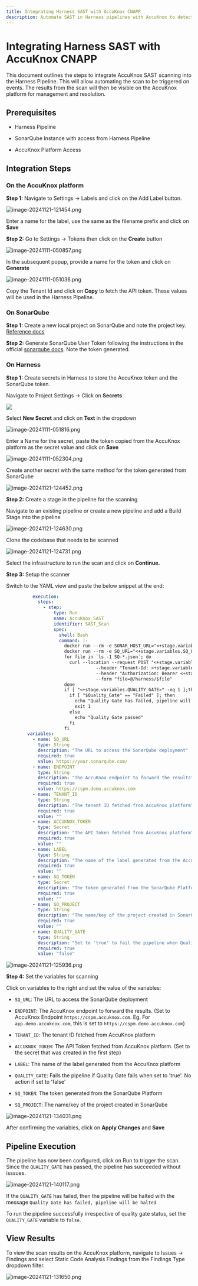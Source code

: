 ```yaml
---
title: Integrating Harness SAST with AccuKnox CNAPP
description: Automate SAST in Harness pipelines with AccuKnox to detect vulnerabilities and improve security posture following this step by step guide.
---
```


# Integrating Harness SAST with AccuKnox CNAPP

This document outlines the steps to integrate AccuKnox SAST scanning into the Harness Pipeline. This will allow automating the scan to be triggered on events. The results from the scan will then be visible on the AccuKnox platform for management and resolution.

## Prerequisites

- Harness Pipeline

- SonarQube Instance with access from Harness Pipeline

- AccuKnox Platform Access

## Integration Steps

### On the AccuKnox platform

**Step 1:** Navigate to Settings → Labels and click on the Add Label button.

![image-20241121-121454.png](./images/harness-sast/1.png)

Enter a name for the label, use the same as the filename prefix and click on **Save**

**Step 2:** Go to Settings → Tokens then click on the **Create** button

![image-20241111-050857.png](./images/harness-sast/2.png)

In the subsequent popup, provide a name for the token and click on **Generate**

![image-20241111-051036.png](./images/harness-sast/3.png)

Copy the Tenant Id and click on **Copy** to fetch the API token. These values will be used in the Harness Pipeline.

### On SonarQube

**Step 1:** Create a new local project on SonarQube and note the project key. [Reference docs](https://docs.sonarsource.com/sonarqube/latest/project-administration/creating-and-importing-projects/ "https://docs.sonarsource.com/sonarqube/latest/project-administration/creating-and-importing-projects/")

**Step 2:** Generate SonarQube User Token following the instructions in the official [sonarqube docs](https://docs.sonarsource.com/sonarqube/latest/user-guide/managing-tokens/ "https://docs.sonarsource.com/sonarqube/latest/user-guide/managing-tokens/"). Note the token generated.

### On Harness

**Step 1:** Create secrets in Harness to store the AccuKnox token and the SonarQube token.

Navigate to Project Settings → Click on **Secrets**

![](./images/harness-sast/4.png)

Select **New Secret** and click on **Text** in the dropdown

![image-20241111-051816.png](./images/harness-sast/5.png)

Enter a Name for the secret, paste the token copied from the AccuKnox platform as the secret value and click on **Save**

![image-20241111-052304.png](./images/harness-sast/6.png)

Create another secret with the same method for the token generated from SonarQube

![image-20241121-124452.png](./images/harness-sast/7.png)

**Step 2:** Create a stage in the pipeline for the scanning

Navigate to an existing pipeline or create a new pipeline and add a Build Stage into the pipeline

![image-20241121-124630.png](./images/harness-sast/8.png)

Clone the codebase that needs to be scanned

![image-20241121-124731.png](./images/harness-sast/9.png)

Select the infrastructure to run the scan and click on **Continue.**

**Step 3:** Setup the scanner

Switch to the YAML view and paste the below snippet at the end:

```yaml
          execution:
            steps:
              - step:
                  type: Run
                  name: AccuKnox_SAST
                  identifier: SAST_Scan
                  spec:
                    shell: Bash
                    command: |-
                      docker run --rm -e SONAR_HOST_URL="<+stage.variables.SQ_URL>" -e SONAR_SCANNER_OPTS="-Dsonar.projectKey="<+stage.variables.SQ_PROJECT>" -Dsonar.qualitygate.wait="<+stage.variables.QUALITY_GATE>"" -e SONAR_TOKEN="<+stage.variables.SQ_TOKEN>" -v "$(pwd):/usr/src" sonarsource/sonar-scanner-cli || Quality_Gate="Failed"
                      docker run --rm -e SQ_URL="<+stage.variables.SQ_URL>" -e SQ_AUTH_TOKEN="<+stage.variables.SQ_TOKEN>" -e SQ_PROJECTS="<+stage.variables.SQ_PROJECT>" -e REPORT_PATH=/app/data -v $(pwd):/app/data accuknox/sastjob:latest
                      for file in `ls -1 SQ-*.json`; do
                        curl --location --request POST "<+stage.variables.ENDPOINT>/api/v1/artifact/?tenant_id=<+stage.variables.TENANT_ID>&data_type=SQ&save_to_s3=true&label_id=<+stage.variables.LABEL>" \
                                  --header "Tenant-Id: <+stage.variables.TENANT_ID>" \
                                  --header "Authorization: Bearer <+stage.variables.ACCUKNOX_TOKEN>" \
                                  --form "file=@/harness/$file"
                      done
                      if [ "<+stage.variables.QUALITY_GATE>" -eq 1 ];then
                        if [ "$Quality_Gate" == "Failed" ]; then
                          echo "Quality Gate has failed, pipeline will be halted"
                          exit 1
                        else
                          echo "Quality Gate passed"
                        fi
                      fi
        variables:
          - name: SQ_URL
            type: String
            description: "The URL to access the SonarQube deployment"
            required: true
            value: https://your.sonarqube.com/
          - name: ENDPOINT
            type: String
            description: "The AccuKnox endpoint to forward the results"
            required: true
            value: https://cspm.demo.accuknox.com
          - name: TENANT_ID
            type: String
            description: "The tenant ID fetched from AccuKnox platform"
            required: true
            value: ""
          - name: ACCUKNOX_TOKEN
            type: Secret
            description: "The API Token fetched from AccuKnox platform"
            required: true
            value: ""
          - name: LABEL
            type: String
            description: "The name of the label generated from the AccuKnox platform"
            required: true
            value: ""
          - name: SQ_TOKEN
            type: Secret
            description: "The token generated from the SonarQube Platform"
            required: true
            value: ""
          - name: SQ_PROJECT
            type: String
            description: "The name/key of the project created in SonarQube"
            required: true
            value: ""
          - name: QUALITY_GATE
            type: String
            description: "Set to 'true' to fail the pipeline when Quality Gate fails. No action if set to 'false'"
            required: true
            value: "false"
```

![image-20241121-125936.png](./images/harness-sast/10.png)

**Step 4:** Set the variables for scanning

Click on variables to the right and set the value of the variables:

- `SQ_URL`: The URL to access the SonarQube deployment

- `ENDPOINT`: The AccuKnox endpoint to forward the results. (Set to AccuKnox Endpoint `https://cspm.accuknox.com`. Eg. For `app.demo.accuknox.com`, this is set to `https://cspm.demo.accuknox.com`)

- `TENANT_ID`: The tenant ID fetched from AccuKnox platform

- `ACCUKNOX_TOKEN`: The API Token fetched from AccuKnox platform. (Set to the secret that was created in the first step)

- `LABEL`: The name of the label generated from the AccuKnox platform

- `QUALITY_GATE`: Fails the pipeline if Quality Gate fails when set to 'true'. No action if set to 'false'

- `SQ_TOKEN`: The token generated from the SonarQube Platform

- `SQ_PROJECT`: The name/key of the project created in SonarQube

![image-20241121-134031.png](./images/harness-sast/11.png)

After confirming the variables, click on **Apply Changes** and **Save**

## Pipeline Execution

The pipeline has now been configured, click on Run to trigger the scan. Since the `QUALITY_GATE` has passed, the pipeline has succeeded without isssues.

![image-20241121-140117.png](./images/harness-sast/12.png)

If the `QUALITY_GATE` has failed, then the pipeline will be halted with the message `Quality Gate has failed, pipeline will be halted`

To run the pipeline successfully irrespective of quality gate status, set the `QUALITY_GATE` variable to `false`.

## View Results

To view the scan results on the AccuKnox platform, navigate to Issues → Findings and select Static Code Analysis Findings from the Findings Type dropdown filter.

![image-20241121-131650.png](./images/harness-sast/13.png)
